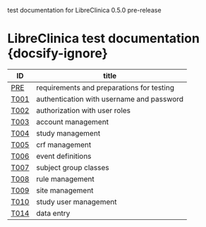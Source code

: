 
test documentation for LibreClinica 0.5.0 pre-release

# LibreClinica test documentation {docsify-ignore}

| ID | title |
| -- | ----- |
| [PRE](tests/prerequisites.md) | requirements and preparations for testing |
| [T001](tests/t001.md) | authentication with username and password |
| [T002](tests/t002.md) | authorization with user roles |
| [T003](tests/t003.md) | account management |
| [T004](tests/t004.md) | study management |
| [T005](tests/t005.md) | crf management |
| [T006](tests/t006.md) | event definitions |
| [T007](tests/t007.md) | subject group classes |
| [T008](tests/t008.md) | rule management |
| [T009](tests/t009.md) | site management |
| [T010](tests/t010.md) | study user management |
| [T014](tests/t014.md) | data entry |
